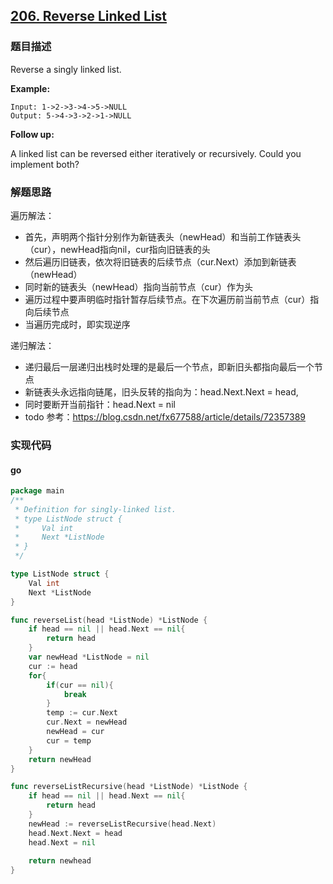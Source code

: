 ## [206. Reverse Linked List](https://leetcode.com/problems/reverse-linked-list/description/)

### 题目描述
Reverse a singly linked list.

**Example:**
```
Input: 1->2->3->4->5->NULL
Output: 5->4->3->2->1->NULL
```
**Follow up:**

A linked list can be reversed either iteratively or recursively. Could you implement both?

### 解题思路
遍历解法：
* 首先，声明两个指针分别作为新链表头（newHead）和当前工作链表头（cur），newHead指向nil，cur指向旧链表的头
* 然后遍历旧链表，依次将旧链表的后续节点（cur.Next）添加到新链表（newHead）
* 同时新的链表头（newHead）指向当前节点（cur）作为头
* 遍历过程中要声明临时指针暂存后续节点。在下次遍历前当前节点（cur）指向后续节点
* 当遍历完成时，即实现逆序

递归解法：
* 递归最后一层递归出栈时处理的是最后一个节点，即新旧头都指向最后一个节点
* 新链表头永远指向链尾，旧头反转的指向为：head.Next.Next = head,
* 同时要断开当前指针：head.Next = nil
* todo
参考：https://blog.csdn.net/fx677588/article/details/72357389
### 实现代码

#### go
```go
package main
/**
 * Definition for singly-linked list.
 * type ListNode struct {
 *     Val int
 *     Next *ListNode
 * }
 */

type ListNode struct {
    Val int
    Next *ListNode
}

func reverseList(head *ListNode) *ListNode {
    if head == nil || head.Next == nil{
        return head
    }
    var newHead *ListNode = nil
    cur := head
    for{
        if(cur == nil){
            break
        }
        temp := cur.Next
        cur.Next = newHead
        newHead = cur
        cur = temp 
    }
    return newHead
}

func reverseListRecursive(head *ListNode) *ListNode {
    if head == nil || head.Next == nil{
        return head
    }
    newHead := reverseListRecursive(head.Next)
    head.Next.Next = head
    head.Next = nil
        
    return newhead
}
```